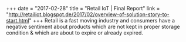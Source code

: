 +++
date = "2017-02-28"
title = "Retail IoT | Final Report"
link = "http://retailiot.blogspot.de/2017/02/overview-of-solution-story-to-start.html"
+++
Retail is a fast moving industry and consumers have a negative sentiment about products which are not kept in proper storage condition & which are about to expire or already expired.